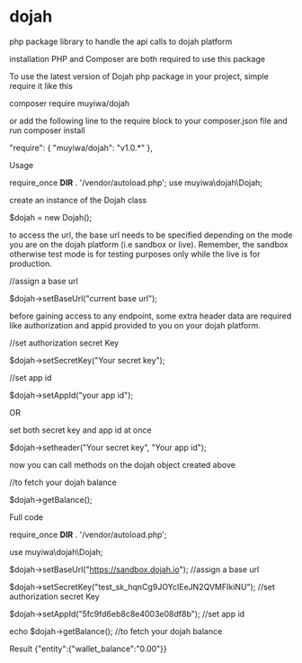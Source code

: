 # dojah
php package library to handle the api calls to dojah platform


installation
PHP and Composer are both required to use this package

To use the latest version of Dojah php package in your project, simple require it like this

composer require muyiwa/dojah

or add the following line to the require block to your composer.json file and run composer install

"require": {
        "muyiwa/dojah": "v1.0.*"
},

Usage

require_once __DIR__ . '/vendor/autoload.php';
use muyiwa\dojah\Dojah;

create an instance of the Dojah class

$dojah = new Dojah();

to access the url, the base url needs to be specified depending on the mode you are on the dojah platform (i.e sandbox or live). Remember, the sandbox otherwise test mode is for testing purposes only while the live is for production.

//assign a base url

$dojah->setBaseUrl("current base url");

before gaining access to any endpoint, some extra header data are required like authorization and appid provided to you on your dojah platform.

//set authorization secret Key

$dojah->setSecretKey("Your secret key");

//set app id

$dojah->setAppId("your app id");

OR 

set both secret key and app id at once

$dojah->setheader("Your secret key", "Your app id");

now you can call methods on the dojah object created above

//to fetch your dojah balance

$dojah->getBalance(); 


Full code

require_once __DIR__ . '/vendor/autoload.php';

use muyiwa\dojah\Dojah;

$dojah->setBaseUrl("https://sandbox.dojah.io");  //assign a base url

$dojah->setSecretKey("test_sk_hqnCg9JOYcIEeJN2QVMFIkiNU"); //set authorization secret Key

$dojah->setAppId("5fc9fd6eb8c8e4003e08df8b"); //set app id

echo $dojah->getBalance(); //to fetch your dojah balance

Result
{"entity":{"wallet_balance":"0.00"}}
